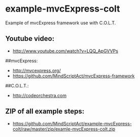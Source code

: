 example-mvcExpress-colt
=======================
Example of mvcExpress framework use with C.O.L.T.

## Youtube video: 
 * http://www.youtube.com/watch?v=LQQ_ApGVVPs

##mvcExpress:
 * http://mvcexpress.org/
 * https://github.com/MindScriptAct/mvcExpress-framework

##C.O.L.T.:
 *  http://codeorchestra.com  
 


## ZIP of all example steps:
 * https://github.com/MindScriptAct/example-mvcExpress-colt/raw/master/zip/examle-mvcExpress-colt.zip
